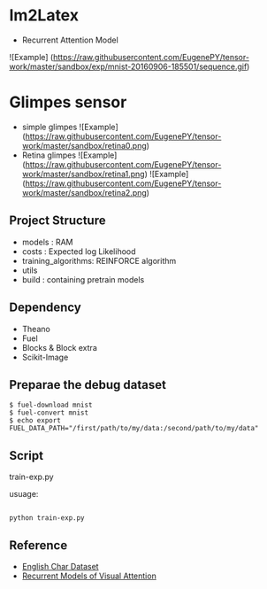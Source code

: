 Im2Latex
==
- Recurrent Attention Model

![Example] (https://raw.githubusercontent.com/EugenePY/tensor-work/master/sandbox/exp/mnist-20160906-185501/sequence.gif)

Glimpes sensor
==
- simple glimpes
![Example] (https://raw.githubusercontent.com/EugenePY/tensor-work/master/sandbox/retina0.png)
- Retina glimpes
![Example] (https://raw.githubusercontent.com/EugenePY/tensor-work/master/sandbox/retina1.png)
![Example] (https://raw.githubusercontent.com/EugenePY/tensor-work/master/sandbox/retina2.png)


Project Structure
--
- models : RAM
- costs : Expected log Likelihood
- training\_algorithms: REINFORCE algorithm
- utils
- build : containing pretrain models

Dependency
--
- Theano
- Fuel
- Blocks & Block extra
- Scikit-Image

Preparae the debug dataset
--
```shell
$ fuel-download mnist
$ fuel-convert mnist
$ echo export FUEL_DATA_PATH="/first/path/to/my/data:/second/path/to/my/data"
```

Script
--
train-exp.py

usuage:
```shell
	
python train-exp.py
```


Reference
---
- [English Char Dataset](http://www.ee.surrey.ac.uk/CVSSP/demos/chars74k/)
- [Recurrent Models of Visual Attention](https://papers.nips.cc/paper/5542-recurrent-models-of-visual-attention.pdf)
